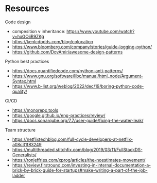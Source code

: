 # Resources



Code design
- compesition v inheritance: https://www.youtube.com/watch?v=hxGOiiR9ZKg
- https://kentcdodds.com/blog/colocation
- https://www.bloomberg.com/company/stories/guide-logging-python/
- https://github.com/DovAmir/awesome-design-patterns

Python best practices
- https://docs.quantifiedcode.com/python-anti-patterns/
- https://www.gnu.org/software/libc/manual/html_node/Argument-Syntax.html
- https://www.b-list.org/weblog/2022/dec/19/boring-python-code-quality/

CI/CD
- https://monorepo.tools
- https://google.github.io/eng-practices/review/
- https://docs.sonarqube.org/7.7/user-guide/fixing-the-water-leak/

Team structure
- https://netflixtechblog.com/full-cycle-developers-at-netflix-a08c31f83249
- https://multithreaded.stitchfix.com/blog/2019/03/11/FullStackDS-Generalists/
- https://ronjeffries.com/xprog/articles/the-noestimates-movement/
- https://review.firstround.com/investing-in-internal-documentation-a-brick-by-brick-guide-for-startups#make-writing-a-part-of-the-job-ladder
